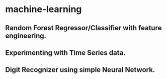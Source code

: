 # machine-learning
## Random Forest Regressor/Classifier with feature engineering.
## Experimenting with Time Series data.
## Digit Recognizer using simple Neural Network.
